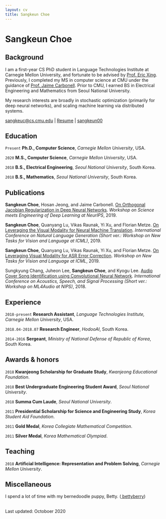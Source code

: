 ```yaml
---
layout: cv
title: Sangkeun Choe
---
```

# Sangkeun Choe

## Background
I am a first-year CS PhD student in Language Technologies Institute at Carnegie Mellon University, and fortunate to be advised by <a href="http://www.cs.cmu.edu/~epxing/">Prof. Eric Xing</a>. Previously, I completed my MS in computer science at CMU under the guidance of <a href="https://www.cs.cmu.edu/~jgc/">Prof. Jaime Carbonell</a>. Prior to CMU, I earned BS in Electrical Engineering and Mathematics from Seoul National University.

My research interests are broadly in stochastic optimization (primarily for deep neural networks), and scaling machine learning via distributed systems.

<!--<a href="sangkeuc@cs.cmu.edu">sangkeuc@cs.cmu.edu</a>-->

<div id="webaddress">
  <a href="mailto:sangkeuc@cs.cmu.edu"><i class="fa fa-envelope-open"></i> sangkeuc@cs.cmu.edu</a> |
  <a href="resume.pdf"><i class="fas fa-file-pdf"></i> Resume</a> |
  <a href="https://github.com/sangkeun00"><i class="fab fa-github"></i> sangkeun00</a>
  <!--<a href="https://sangkeun00.github.io"><i class="fas fa-home"></i> sangkeun00.github.io</a>-->
  <!--<a href="https://twitter.com/dave_whipp"><i class="fab fa-twitter"></i> @dave_whipp</a>-->
</div>

## Education

`Present`
**Ph.D., Computer Science**, *Carnegie Mellon University*, USA.

`2020`
**M.S., Computer Science**, *Carnegie Mellon University*, USA.

`2018`
**B.S., Electrical Engineering**, *Seoul National University*, South Korea.

`2018`
**B.S., Mathematics**, *Seoul National University*, South Korea.


## Publications

<!--*Publication list also available [in Google Scholar](https://scholar.google.fi/citations?user=FvYhWOAAAAAJ). Asterisks indicate student lead authors.*-->

**Sangkeun Choe**, Hosan Jeong, and Jaime Carbonell. <a href="https://sites.google.com/view/sedl-workshop/past-editions/2019-main/2019-contributed-posters?authuser=0">On Orthogonal Jacobian Regularization in Deep Neural Networks</a>. *Workshop on Science meets Engineering of Deep Learning at NeurIPS*, 2019.

**Sangkeun Choe**, Quanyang Lu, Vikas Raunak, Yi Xu, and Florian Metze. <a href="https://arxiv.org/pdf/1910.02754.pdf">On Leveraging the Visual Modality for Neural Machine Translation</a>. *International Conference on Natural Language Generation (Short ver.: Workshop on New Tasks for Vision and Language at ICML)*, 2019.

**Sangkeun Choe**, Quanyang Lu, Vikas Raunak, Yi Xu, and Florian Metze. <a href="https://srvk.github.io/how2-challenge/assets/authors/TH2_paper_7.pdf">On Leveraging Visual Modality for ASR Error Correction</a>. *Workshop on New Tasks for Vision and Language at ICML*, 2019.

Sungkyung Chang, Juheon Lee, **Sangkeun Choe**, and Kyogu Lee. <a href="https://arxiv.org/abs/1712.00166">Audio Cover Song Identification using Convolutional Neural Network</a>. *International Conference on Acoustics, Speech, and Signal Processing (Short ver.: Workshop on ML4Audio at NIPS)*, 2018.


## Experience

`2018-present`
**Research Assistant**, *Language Technologies Institute, Carnegie Mellon University*, USA.

`2018.04-2018.07`
**Research Engineer**, *HodooAI*, South Korea.

`2014-2016`
**Sergeant**, *Ministry of National Defense of Republic of Korea*, South Korea.

## Awards & honors

`2018`
**Kwanjeong Scholarship for Graduate Study**, *Kwanjeong Educational Foundation*.

`2018`
**Best Undergraduate Engineering Student Award**, *Seoul National University*.

`2018`
**Summa Cum Laude**, *Seoul National University*.

`2011`
**Presidential Scholarship for Science and Engineering Study**, *Korea Student Aid Foundation*.

`2011`
**Gold Medal**, *Korea Collegiate Mathematical Competition*.

`2011`
**Silver Medal**, *Korea Mathematical Olympiad*.


## Teaching

`2018`
**Artificial Intelligence: Representation and Problem Solving**, *Carnegie Mellon University*.


## Miscellaneous

I spend a lot of time with my bernedoodle puppy, Betty. (<a href="https://www.instagram.com/bettyberry___"><i class="fab fa-instagram"></i> bettyberry</a>)

<br/>Last updated: Octoboer 2020<br/><br/>
